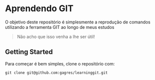 # Aprendendo GIT

O objetivo deste repositório é simplesmente a reprodução de comandos utilizando a ferramenta GIT ao longo de meus estudos

> Não acho que isso venha a lhe ser útil!

## Getting Started
Para começar é bem simples, clone o repositório com:
```
git clone git@github.com:gagres/learninggit.git
```

